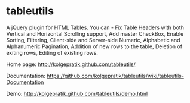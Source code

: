 tableutils
==========

A jQuery plugin for HTML Tables. You can - Fix Table Headers with both Vertical and Horizontal Scrolling support, Add master CheckBox, Enable Sorting, Filtering, Client-side and Server-side Numeric, Alphabetic and Alphanumeric Pagination, Addition of new rows to the table, Deletion of exiting rows, Editing of existing rows. 


Home page: http://kolgepratik.github.com/tableutils/

Documentation: https://github.com/kolgepratik/tableutils/wiki/tableutils-Documentation

Demo: http://kolgepratik.github.com/tableutils/demo.html
